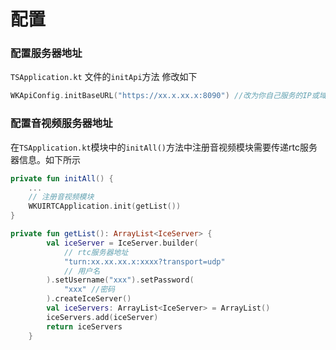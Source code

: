 
# 配置

### 配置服务器地址


`TSApplication.kt` 文件的`initApi`方法 修改如下

``` kotlin
WKApiConfig.initBaseURL("https://xx.x.xx.x:8090") //改为你自己服务的IP或域名
```
### 配置音视频服务器地址
在`TSApplication.kt`模块中的`initAll()`方法中注册音视频模块需要传递rtc服务器信息。如下所示
```kotlin
private fun initAll() {
    ...
    // 注册音视频模块
    WKUIRTCApplication.init(getList()) 
}

private fun getList(): ArrayList<IceServer> {
        val iceServer = IceServer.builder(
            // rtc服务器地址
            "turn:xx.xx.xx.x:xxxx?transport=udp"
            // 用户名
        ).setUsername("xxx").setPassword(
            "xxx" //密码
        ).createIceServer()
        val iceServers: ArrayList<IceServer> = ArrayList()
        iceServers.add(iceServer)
        return iceServers
    }
```
